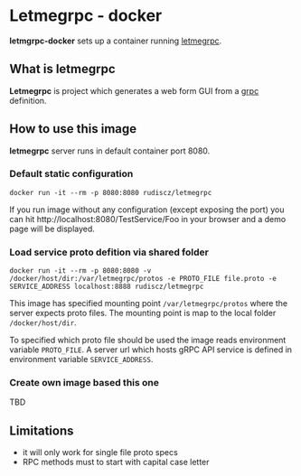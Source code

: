 # Letmegrpc - docker

**letmgrpc-docker** sets up a container running [letmegrpc](https://github.com/gogo/letmegrpc).

## What is letmegrpc

**Letmegrpc** is project which generates a web form GUI from a [grpc](http://www.grpc.io/) definition.

## How to use this image

**letmegrpc** server runs in default container port 8080. 

### Default static configuration

`docker run -it --rm -p 8080:8080 rudiscz/letmegrpc`

If you run image without any configuration (except exposing the port) you can hit http://localhost:8080/TestService/Foo in your browser and a demo page will be displayed.

### Load service proto defition via shared folder

`docker run -it --rm -p 8080:8080 -v /docker/host/dir:/var/letmegrpc/protos -e PROTO_FILE file.proto -e SERVICE_ADDRESS localhost:8888 rudiscz/letmegrpc`

This image has specified mounting point `/var/letmegrpc/protos` where the server expects proto files. The mounting point is map to the local folder `/docker/host/dir`. 

To specified which proto file should be used the image reads environment variable `PROTO_FILE`. A server url which hosts gRPC API service is defined in environment variable `SERVICE_ADDRESS`.

### Create own image based this one

TBD

## Limitations

- it will only work for single file proto specs
- RPC methods must to start with capital case letter
